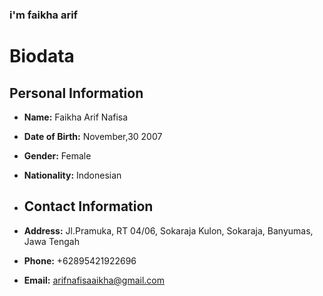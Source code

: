 ### i'm faikha arif

# Biodata

## Personal Information
- **Name:** Faikha Arif Nafisa
- **Date of Birth:** November,30 2007
- **Gender:** Female
- **Nationality:** Indonesian
- 
  ## Contact Information
  
- **Address:** Jl.Pramuka, RT 04/06, Sokaraja Kulon, Sokaraja, Banyumas, Jawa Tengah
- **Phone:** +62895421922696
- **Email:** arifnafisaaikha@gmail.com


